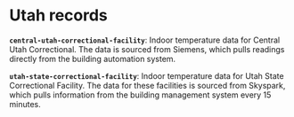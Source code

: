 # Utah records


**`central-utah-correctional-facility`**: Indoor temperature data for Central Utah Correctional. The data is sourced from Siemens, which pulls readings directly from the building automation system.

**`utah-state-correctional-facility`**: Indoor temperature data for Utah State Correctional Facility. The data for these facilities is sourced from Skyspark, which pulls information from the building management system every 15 minutes. 